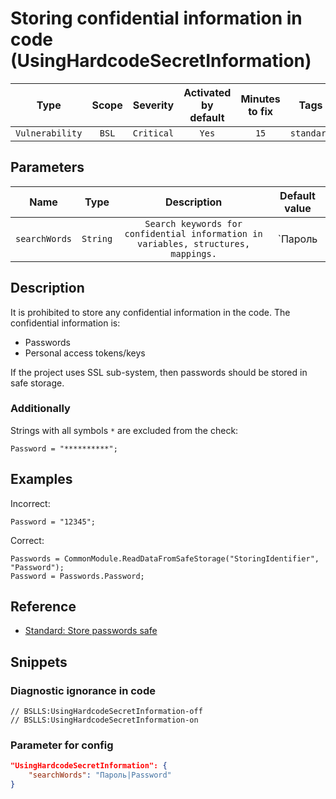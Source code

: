 # Storing confidential information in code (UsingHardcodeSecretInformation)

|      Type       | Scope |  Severity  |    Activated<br>by default    |    Minutes<br>to fix    |    Tags    |
|:---------------:|:-----:|:----------:|:-----------------------------:|:-----------------------:|:----------:|
| `Vulnerability` | `BSL` | `Critical` |             `Yes`             |          `15`           | `standard` |

## Parameters


|     Name      |   Type   |                                    Description                                     |   Default value   |
|:-------------:|:--------:|:----------------------------------------------------------------------------------:|:-----------------:|
| `searchWords` | `String` | `Search keywords for confidential information in variables, structures, mappings.` | `Пароль|Password` |
<!-- Блоки выше заполняются автоматически, не трогать -->
## Description

It is prohibited to store any confidential information in the code. The confidential information is:

* Passwords
* Personal access tokens/keys

If the project uses SSL sub-system, then passwords should be stored in safe storage.

### Additionally

Strings with all symbols `*` are excluded from the check:

```bsl
Password = "**********";
```

## Examples

Incorrect:

```bsl
Password = "12345";
```

Correct:

```bsl
Passwords = CommonModule.ReadDataFromSafeStorage("StoringIdentifier", "Password");
Password = Passwords.Password;
```

## Reference

* [Standard: Store passwords safe](https://its.1c.ru/db/v8std#content:740:hdoc)

## Snippets

<!-- Блоки ниже заполняются автоматически, не трогать -->
### Diagnostic ignorance in code

```bsl
// BSLLS:UsingHardcodeSecretInformation-off
// BSLLS:UsingHardcodeSecretInformation-on
```

### Parameter for config

```json
"UsingHardcodeSecretInformation": {
    "searchWords": "Пароль|Password"
}
```
